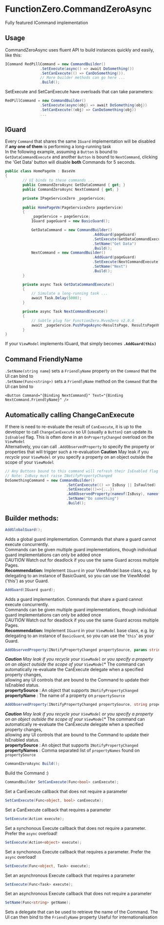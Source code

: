 # FunctionZero.CommandZeroAsync
Fully featured ICommand implementation


## Usage

CommandZeroAsync uses fluent API to build instances quickly and easily, like this:  
```csharp
ICommand RedPillCommand = new CommandBuilder()
                .SetExecute(async() => await DoSomething())
                .SetCanExecute(() => CanDoSomething()).
                // More builder methods can go here ...
                .Build(); 
```

SetExecute and SetCanExecute have overloads that can take parameters:
```csharp
RedPillCommand = new CommandBuilder()
                .SetExecute(async(obj) => await DoSomething(obj))
                .SetCanExecute((obj) => CanDoSomething(obj))
                ...
```

## IGuard
Every `Command` that shares the same `IGuard` implementation will be disabled if **any one of them** is performing a long-running task<br/>
In the following example, assuming a `Button` is bound to `GetDataCommandExecute` and another `Button` is bound to `NextCommand`, 
clicking the 'Get Data' button will disable **both** Commands for 5 seconds.
```csharp
public class HomePageVm : BaseVm
{
        // UI binds to these commands ...
        public CommandZeroAsync GetDataCommand { get; }
        public CommandZeroAsync NextCommand { get; }

        private IPageServiceZero _pageService;
    
        public HomePageVm(PageServiceZero pageService)
        {
            _pageService = pageService;
            IGuard pageGuard = new BasicGuard();

            GetDataCommand = new CommandBuilder()
                                        .AddGuard(pageGuard)
                                        .SetExecute(GetDataCommandExecute)
                                        .SetName("Get Data")
                                        .Build();
            NextCommand = new CommandBuilder()
                                        .AddGuard(pageGuard)
                                        .SetExecute(NextCommandExecute)
                                        .SetName("Next")
                                        .Build();
        }

        private async Task GetDataCommandExecute()
        {
            // Simulate a long-running task ...
            await Task.Delay(5000);
        }

        private async Task NextCommandExecute()
        {
            // Subtle plug for FunctionZero.MvvmZero v2.0.0
            await _pageService.PushPageAsync<ResultsPage, ResultsPageVm>((vm)=>vm.SetState("Message from HomePageVm!!"));
        }
}
```

If your `ViewModel` implements IGuard, that simply becomes **`.AddGuard(this)`**

## Command FriendlyName
`.SetName(string name`) sets a `FriendlyName` property on the `Command` that the UI can bind to<br/>
`.SetName(Func<string>)` sets a `FriendlyName` method on the `Command` that the UI can bind to
```xaml
<Button Command="{Binding NextCommand}" Text="{Binding NextCommand.FriendlyName}" />
```

## Automatically calling ChangeCanExecute
If there is need to re-evaluate the result of `CanExecute`, it is up to the developer to call `ChangeCanExecute` 
so UI (usually a `Button`) can update its `IsEnabled` flag. This is often done in an `OnPropertyChanged` overload on the `ViewModel`<br/>
Alternatively, you can call `.AddObservedProperty` to specify the property or properties that will trigger such a re-evaluation
**Caution** May leak if you *recycle* your `ViewModel` or you specify a property on an object outside the scope of your `ViewModel`
```csharp
// Any Buttons bound to this command will refresh their IsEnabled flag if IsBusy or IsFaulted changes. 
// Note: IsBusy must raise INotifyPropertyChanged
DoSomethingCommand = new CommandBuilder()
                            .SetCanExecute(() => IsBusy || IsFaulted)
                            .SetExecute(()=>{...})
                            .AddObservedProperty(nameof(IsBusy), nameof(IsFaulted))
                            .SetName("Do something")
                            .Build();
```

## Builder methods:
```csharp
AddGlobalGuard();
```
Adds a global guard implementation. Commands that share a guard cannot execute concurrently.<br/>
Commands can be given multiple guard implementations, though individual guard implementations
can only be added once<br/>
*CAUTION* Watch out for deadlock if you use the same Guard across multiple Pages.<br/>
**Recommendation:** Implement `IGuard` in your ViewModel base class, e.g. by delegating to an instance of BasicGuard, so you can use the ViewModel ('this') as your Guard.<br/> 

```csharp
AddGuard(IGuard guard);
```
Adds a guard implementation. Commands that share a guard cannot execute concurrently.<br/>
Commands can be given multiple guard implementations, though individual guard implementations
can only be added once<br/>
*CAUTION* Watch out for deadlock if you use the same Guard across multiple Pages.<br/>
**Recommendation:** Implement `IGuard` in your `ViewModel` base class, e.g. by delegating to an instance of `BasicGuard`, so you can use the '`this`' as your Guard.<br/>
  
```csharp
AddObservedProperty(INotifyPropertyChanged propertySource, params string[] propertyNames);
```
***Caution** May leak if you *recycle* your `ViewModel` or you specify a property on an object outside the scope of your `ViewModel`**
The command can automatically re-evaluate the <c>CanExecute</c> delegate when a specified property changes,<br/>
allowing any UI controls that are bound to the Command to update their IsEnabled status.<br/>
**propertySource** : An object that supports `INotifyPropertyChanged`<br/>
**propertyName** : The name of a property on `propertySource`
```csharp
AddObservedProperty(INotifyPropertyChanged propertySource, string propertyName);
```
***Caution** May leak if you *recycle* your `ViewModel` or you specify a property on an object outside the scope of your `ViewModel`**
The command can automatically re-evaluate the <c>CanExecute</c> delegate when a specified property changes,<br/>
allowing any UI controls that are bound to the Command to update their IsEnabled status.<br/>
**propertySource** : An object that supports `INotifyPropertyChanged`<br/>
**propertyNames** : Comma separated list of `propertyNames` found on `propertySource`
```csharp
CommandZeroAsync Build();
```
Build the Command :)
```csharp
CommandBuilder SetCanExecute(Func<bool> canExecute);
```
Set a CanExecute callback that does not require a parameter
```csharp
SetCanExecute(Func<object, bool> canExecute);
```
Set a CanExecute callback that requires a parameter
```csharp
SetExecute(Action execute);
```
Set a synchonous Execute callback that does not require a parameter. Prefer the `async` overload!
```csharp
SetExecute(Action<object> execute);
```
Set a synchonous Execute callback that requires a parameter. Prefer the `async` overload!
```csharp
SetExecute(Func<object, Task> execute);
```
Set an asynchronous Execute callback that requires a parameter
```csharp
SetExecute(Func<Task> execute);
```
Set an asynchronous Execute callback that does not require a parameter
```csharp
SetName(Func<string> getName);
```
Sets a delegate that can be used to retrieve the name of the Command. The UI can then bind to the `FriendlyName` property
Useful for internationalisation
